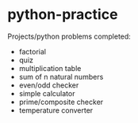 # python-practice
Projects/python problems completed:
- factorial
- quiz
- multiplication table
- sum of n natural numbers
- even/odd checker
- simple calculator
- prime/composite checker
- temperature converter